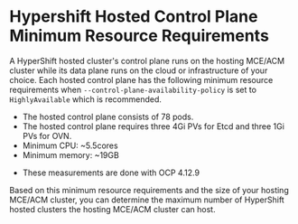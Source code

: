 # Hypershift Hosted Control Plane Minimum Resource Requirements

A HyperShift hosted cluster's control plane runs on the hosting MCE/ACM cluster while its data plane runs on the cloud or infrastructure of your choice. Each hosted control plane has the following minimum resource requirements when `--control-plane-availability-policy` is set to `HighlyAvailable` which is recommended.

- The hosted control plane consists of 78 pods.
- The hosted control plane requires three 4Gi PVs for Etcd and three 1Gi PVs for OVN.
- Minimum CPU:  ~5.5cores
- Minimum memory: ~19GB

* These measurements are done with OCP 4.12.9

Based on this minimum resource requirements and the size of your hosting MCE/ACM cluster, you can determine the maximum number of HyperShift hosted clusters the hosting MCE/ACM cluster can host.